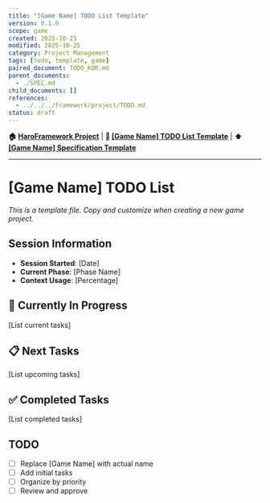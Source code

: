 ```yaml
---
title: "[Game Name] TODO List Template"
version: 0.1.0
scope: game
created: 2025-10-25
modified: 2025-10-25
category: Project Management
tags: [todo, template, game]
paired_document: TODO_KOR.md
parent_documents:
  - ./SPEC.md
child_documents: []
references:
  - ../../../framework/project/TODO.md
status: draft
---
```




<!-- Navigation -->
**🏠 [HaroFramework Project](../../../MASTER_INDEX.md)** | **📂 [[Game Name] TODO List Template](./)** | **⬆️ [[Game Name] Specification Template](SPEC.md)**

---
# [Game Name] TODO List

_This is a template file. Copy and customize when creating a new game project._

## Session Information
- **Session Started**: [Date]
- **Current Phase**: [Phase Name]
- **Context Usage**: [Percentage]

## 🔴 Currently In Progress

[List current tasks]

## 📋 Next Tasks

[List upcoming tasks]

## ✅ Completed Tasks

[List completed tasks]

## TODO
- [ ] Replace [Game Name] with actual name
- [ ] Add initial tasks
- [ ] Organize by priority
- [ ] Review and approve

